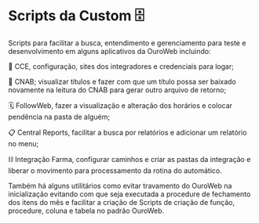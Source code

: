 # Scripts da Custom :file_cabinet:	

Scripts para facilitar a busca, entendimento e gerenciamento para teste e desenvolvimento em alguns aplicativos da OuroWeb incluindo:

:hammer: CCE, configuração, sites dos integradores e credenciais para logar;

:bank: CNAB; visualizar títulos e fazer com que um título possa ser baixado novamente na leitura do CNAB para gerar outro arquivo de retorno;

:spiral_calendar: FollowWeb, fazer a visualização e alteração dos horários e colocar pendência na pasta de alguém;

:clipboard: Central Reports, facilitar a busca por relatórios e adicionar um relatório no menu;

:chains: Integração Farma, configurar caminhos e criar as pastas da integração e liberar o movimento para processamento da rotina do automático.

Também há alguns utilitários como evitar travamento do OuroWeb na inicialização evitando com que seja executada a procedure de fechamento dos itens do mês e facilitar a criação de Scripts de criação de função, procedure, coluna e tabela no padrão OuroWeb.
